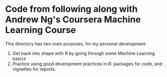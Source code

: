 # Code from following along with Andrew Ng's Coursera Machine Learning Course

This directory has two main purposes, for my personal development
  1. Get back into shape with R by going through some Machine Learning basics
  2. Practice using good development practices in R: packages for code, and
     vignettes for reports.
